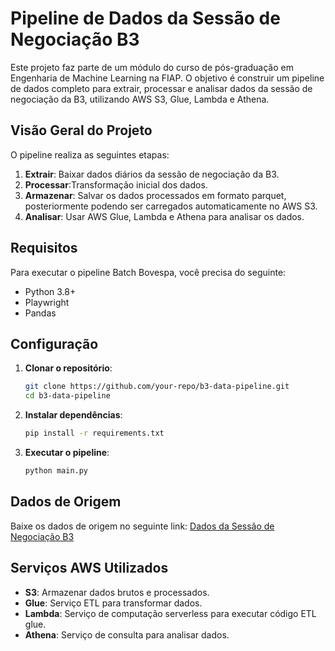 # Pipeline de Dados da Sessão de Negociação B3

Este projeto faz parte de um módulo do curso de pós-graduação em Engenharia de Machine Learning na FIAP. O objetivo é construir um pipeline de dados completo para extrair, processar e analisar dados da sessão de negociação da B3, utilizando AWS S3, Glue, Lambda e Athena.

## Visão Geral do Projeto

O pipeline realiza as seguintes etapas:
1. **Extrair**: Baixar dados diários da sessão de negociação da B3.
2. **Processar**:Transformação inicial dos dados.
3. **Armazenar**: Salvar os dados processados em formato parquet, posteriormente podendo ser carregados automaticamente no AWS S3.
4. **Analisar**: Usar AWS Glue, Lambda e Athena para analisar os dados.

## Requisitos

Para executar o pipeline Batch Bovespa, você precisa do seguinte:
- Python 3.8+
- Playwright
- Pandas

## Configuração

1. **Clonar o repositório**:
    ```sh
    git clone https://github.com/your-repo/b3-data-pipeline.git
    cd b3-data-pipeline
    ```

2. **Instalar dependências**:
    ```sh
    pip install -r requirements.txt
    ```

3. **Executar o pipeline**:
    ```sh
    python main.py
    ```

## Dados de Origem

Baixe os dados de origem no seguinte link:
[Dados da Sessão de Negociação B3](https://sistemaswebb3-listados.b3.com.br/indexPage/day/IBOV?language=pt-br)

## Serviços AWS Utilizados

- **S3**: Armazenar dados brutos e processados.
- **Glue**: Serviço ETL para transformar dados.
- **Lambda**: Serviço de computação serverless para executar código ETL glue.
- **Athena**: Serviço de consulta para analisar dados.

